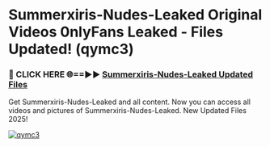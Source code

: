 # Summerxiris-Nudes-Leaked Original Videos 0nlyFans Leaked - Files Updated! (qymc3)

<h3>🔴 CLICK HERE 🌐==►► <a href="https://tinyurl.com/yc6ubb5a" rel="nofollow">Summerxiris-Nudes-Leaked Updated Files</a></h3>

Get Summerxiris-Nudes-Leaked and all content. Now you can access all videos and pictures of Summerxiris-Nudes-Leaked. New Updated Files 2025!

[![qymc3](https://i.imgur.com/7eu0CRL.gif)](https://tinyurl.com/yc6ubb5a)

